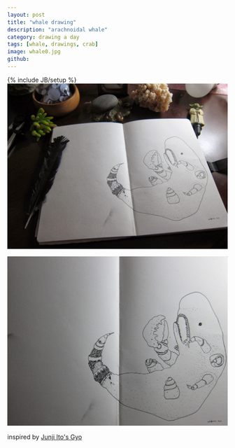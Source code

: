 ```yaml
---
layout: post
title: "whale drawing"
description: "arachnoidal whale"
category: drawing a day
tags: [whale, drawings, crab]
image: whale0.jpg
github: 
---
```

{% include JB/setup %}
<img src="/images/whale1.jpg">

<img src="/images/whale0.jpg">

inspired by [Junji Ito's Gyo](https://en.wikipedia.org/wiki/Gyo)
